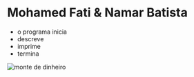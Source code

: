 # Mohamed Fati & Namar Batista

* o programa inicia
* descreve 
* imprime
* termina

![monte de dinheiro]("/namarmohamedti/money-2.webp")

